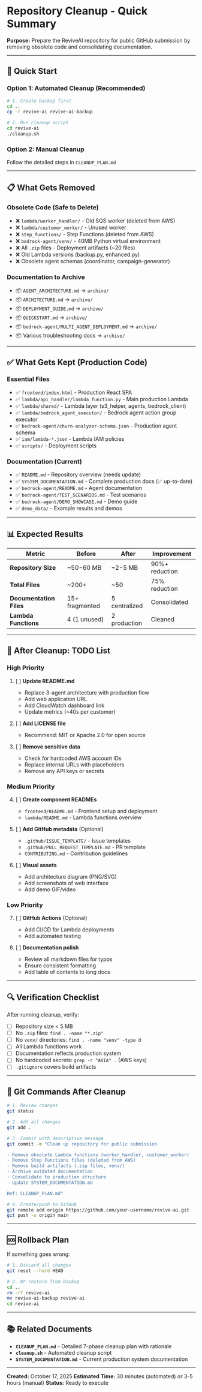 # Repository Cleanup - Quick Summary

**Purpose:** Prepare the ReviveAI repository for public GitHub submission by removing obsolete code and consolidating documentation.

---

## 🚀 Quick Start

### Option 1: Automated Cleanup (Recommended)
```bash
# 1. Create backup first
cd ..
cp -r revive-ai revive-ai-backup

# 2. Run cleanup script
cd revive-ai
./cleanup.sh
```

### Option 2: Manual Cleanup
Follow the detailed steps in `CLEANUP_PLAN.md`

---

## 📋 What Gets Removed

### Obsolete Code (Safe to Delete)
- ❌ `lambda/worker_handler/` - Old SQS worker (deleted from AWS)
- ❌ `lambda/customer_worker/` - Unused worker
- ❌ `step_functions/` - Step Functions (deleted from AWS)
- ❌ `bedrock-agent/venv/` - 40MB Python virtual environment
- ❌ All `.zip` files - Deployment artifacts (~20 files)
- ❌ Old Lambda versions (backup.py, enhanced.py)
- ❌ Obsolete agent schemas (coordinator, campaign-generator)

### Documentation to Archive
- 📦 `AGENT_ARCHITECTURE.md` → `archive/`
- 📦 `ARCHITECTURE.md` → `archive/`
- 📦 `DEPLOYMENT_GUIDE.md` → `archive/`
- 📦 `QUICKSTART.md` → `archive/`
- 📦 `bedrock-agent/MULTI_AGENT_DEPLOYMENT.md` → `archive/`
- 📦 Various troubleshooting docs → `archive/`

---

## ✅ What Gets Kept (Production Code)

### Essential Files
- ✅ `frontend/index.html` - Production React SPA
- ✅ `lambda/api_handler/lambda_function.py` - Main production Lambda
- ✅ `lambda/shared/` - Lambda layer (s3_helper, agents, bedrock_client)
- ✅ `lambda/bedrock_agent_executor/` - Bedrock agent action group executor
- ✅ `bedrock-agent/churn-analyzer-schema.json` - Production agent schema
- ✅ `iam/lambda-*.json` - Lambda IAM policies
- ✅ `scripts/` - Deployment scripts

### Documentation (Current)
- ✅ `README.md` - Repository overview (needs update)
- ✅ `SYSTEM_DOCUMENTATION.md` - Complete production docs (✅ up-to-date)
- ✅ `bedrock-agent/README.md` - Agent documentation
- ✅ `bedrock-agent/TEST_SCENARIOS.md` - Test scenarios
- ✅ `bedrock-agent/DEMO_SHOWCASE.md` - Demo guide
- ✅ `demo_data/` - Example results and demos

---

## 📊 Expected Results

| Metric | Before | After | Improvement |
|--------|--------|-------|-------------|
| **Repository Size** | ~50-60 MB | ~2-5 MB | 90%+ reduction |
| **Total Files** | ~200+ | ~50 | 75% reduction |
| **Documentation Files** | 15+ fragmented | 5 centralized | Consolidated |
| **Lambda Functions** | 4 (1 unused) | 2 production | Cleaned |

---

## 🎯 After Cleanup: TODO List

### High Priority
1. [ ] **Update README.md**
   - Replace 3-agent architecture with production flow
   - Add web application URL
   - Add CloudWatch dashboard link
   - Update metrics (~40s per customer)

2. [ ] **Add LICENSE file**
   - Recommend: MIT or Apache 2.0 for open source

3. [ ] **Remove sensitive data**
   - Check for hardcoded AWS account IDs
   - Replace internal URLs with placeholders
   - Remove any API keys or secrets

### Medium Priority
4. [ ] **Create component READMEs**
   - `frontend/README.md` - Frontend setup and deployment
   - `lambda/README.md` - Lambda functions overview

5. [ ] **Add GitHub metadata** (Optional)
   - `.github/ISSUE_TEMPLATE/` - Issue templates
   - `.github/PULL_REQUEST_TEMPLATE.md` - PR template
   - `CONTRIBUTING.md` - Contribution guidelines

6. [ ] **Visual assets**
   - Add architecture diagram (PNG/SVG)
   - Add screenshots of web interface
   - Add demo GIF/video

### Low Priority
7. [ ] **GitHub Actions** (Optional)
   - Add CI/CD for Lambda deployments
   - Add automated testing

8. [ ] **Documentation polish**
   - Review all markdown files for typos
   - Ensure consistent formatting
   - Add table of contents to long docs

---

## 🔍 Verification Checklist

After running cleanup, verify:

- [ ] Repository size < 5 MB
- [ ] No `.zip` files: `find . -name "*.zip"`
- [ ] No `venv/` directories: `find . -name "venv" -type d`
- [ ] All Lambda functions work
- [ ] Documentation reflects production system
- [ ] No hardcoded secrets: `grep -r "AKIA" .` (AWS keys)
- [ ] `.gitignore` covers build artifacts

---

## 📝 Git Commands After Cleanup

```bash
# 1. Review changes
git status

# 2. Add all changes
git add .

# 3. Commit with descriptive message
git commit -m "Clean up repository for public submission

- Remove obsolete Lambda functions (worker_handler, customer_worker)
- Remove Step Functions files (deleted from AWS)
- Remove build artifacts (.zip files, venv/)
- Archive outdated documentation
- Consolidate to production structure
- Update SYSTEM_DOCUMENTATION.md

Ref: CLEANUP_PLAN.md"

# 4. Create/push to GitHub
git remote add origin https://github.com/your-username/revive-ai.git
git push -u origin main
```

---

## 🆘 Rollback Plan

If something goes wrong:

```bash
# 1. Discard all changes
git reset --hard HEAD

# 2. Or restore from backup
cd ..
rm -rf revive-ai
mv revive-ai-backup revive-ai
cd revive-ai
```

---

## 📚 Related Documents

- **`CLEANUP_PLAN.md`** - Detailed 7-phase cleanup plan with rationale
- **`cleanup.sh`** - Automated cleanup script
- **`SYSTEM_DOCUMENTATION.md`** - Current production system documentation

---

**Created:** October 17, 2025
**Estimated Time:** 30 minutes (automated) or 3-5 hours (manual)
**Status:** Ready to execute
